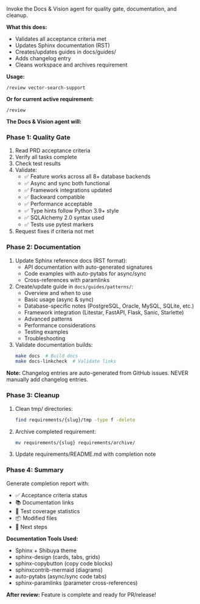 Invoke the Docs & Vision agent for quality gate, documentation, and cleanup.

**What this does:**
- Validates all acceptance criteria met
- Updates Sphinx documentation (RST)
- Creates/updates guides in docs/guides/
- Adds changelog entry
- Cleans workspace and archives requirement

**Usage:**
```
/review vector-search-support
```

**Or for current active requirement:**
```
/review
```

**The Docs & Vision agent will:**

### Phase 1: Quality Gate
1. Read PRD acceptance criteria
2. Verify all tasks complete
3. Check test results
4. Validate:
   - ✅ Feature works across all 8+ database backends
   - ✅ Async and sync both functional
   - ✅ Framework integrations updated
   - ✅ Backward compatible
   - ✅ Performance acceptable
   - ✅ Type hints follow Python 3.9+ style
   - ✅ SQLAlchemy 2.0 syntax used
   - ✅ Tests use pytest markers
5. Request fixes if criteria not met

### Phase 2: Documentation
1. Update Sphinx reference docs (RST format):
   - API documentation with auto-generated signatures
   - Code examples with auto-pytabs for async/sync
   - Cross-references with paramlinks
2. Create/update guide in `docs/guides/patterns/`:
   - Overview and when to use
   - Basic usage (async & sync)
   - Database-specific notes (PostgreSQL, Oracle, MySQL, SQLite, etc.)
   - Framework integration (Litestar, FastAPI, Flask, Sanic, Starlette)
   - Advanced patterns
   - Performance considerations
   - Testing examples
   - Troubleshooting
3. Validate documentation builds:
   ```bash
   make docs  # Build docs
   make docs-linkcheck  # Validate links
   ```

**Note:** Changelog entries are auto-generated from GitHub issues. NEVER manually add changelog entries.

### Phase 3: Cleanup
1. Clean tmp/ directories:
   ```bash
   find requirements/{slug}/tmp -type f -delete
   ```
2. Archive completed requirement:
   ```bash
   mv requirements/{slug} requirements/archive/
   ```
3. Update requirements/README.md with completion note

### Phase 4: Summary
Generate completion report with:
- ✅ Acceptance criteria status
- 📚 Documentation links
- 🧪 Test coverage statistics
- 📦 Modified files
- 🎯 Next steps

**Documentation Tools Used:**
- Sphinx + Shibuya theme
- sphinx-design (cards, tabs, grids)
- sphinx-copybutton (copy code blocks)
- sphinxcontrib-mermaid (diagrams)
- auto-pytabs (async/sync code tabs)
- sphinx-paramlinks (parameter cross-references)

**After review:**
Feature is complete and ready for PR/release!
